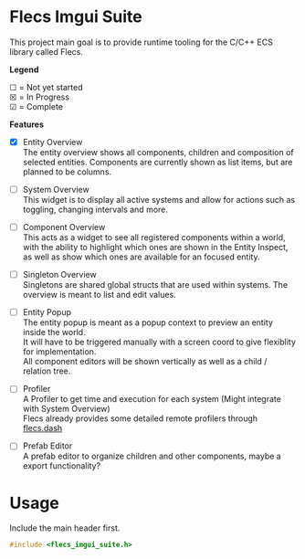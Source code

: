 # Flecs Imgui Suite

This project main goal is to provide runtime tooling for the C/C++ ECS library called Flecs.



**Legend**

  ☐ = Not yet started  
  ☒ = In Progress  
  ☑ = Complete

**Features**

 - ☒ Entity Overview  
  The entity overview shows all components, children and composition of selected entities.
  Components are currently shown as list items, but are planned to be columns.
 
 - ☐ System Overview  
  This widget is to display all active systems and allow for actions such as toggling, changing intervals and more.
 
 - ☐ Component Overview  
  This acts as a widget to see all registered components within a world, with the ability to highlight which ones are shown in the Entity Inspect, as well as show which ones are available for an focused entity.
 
 - ☐ Singleton Overview  
  Singletons are shared global structs that are used within systems. The overview is meant to list and edit values.
 
 - ☐ Entity Popup  
  The entity popup is meant as a popup context to preview an entity inside the world.  
  It will have to be triggered manually with a screen coord to give flexiblity for implementation.  
  All component editors will be shown vertically as well as a child / relation tree.

 - ☐ Profiler  
  A Profiler to get time and execution for each system (Might integrate with System Overview)  
  Flecs already provides some detailed remote profilers through [flecs.dash](https://github.com/flecs-hub/flecs-dash)

 - ☐ Prefab Editor   
  A prefab editor to organize children and other components, maybe a export functionality?


# Usage

Include the main header first.

```cpp
#include <flecs_imgui_suite.h>
```
